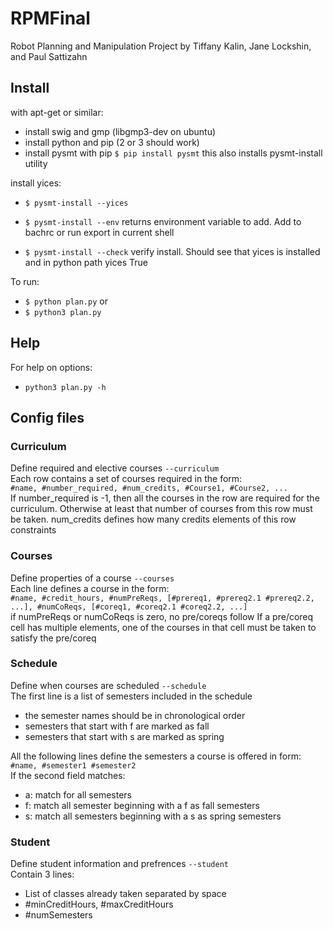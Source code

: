 # RPMFinal
Robot Planning and Manipulation Project
by Tiffany Kalin, Jane Lockshin, and Paul Sattizahn

## Install
with apt-get or similar:
+ install swig and gmp (libgmp3-dev on ubuntu)
+ install python and pip (2 or 3 should work)
+ install pysmt with pip `$ pip install pysmt`
this also installs  pysmt-install utility

install yices:
+ `$ pysmt-install --yices`

+ `$ pysmt-install --env`
returns environment variable to add.
Add to bachrc or run export in current shell

+ `$ pysmt-install --check`
 verify install. Should see that yices is installed and in python path
 yices     True

To run:
+ `$ python plan.py`
       or
+ `$ python3 plan.py`



## Help

For help on options:
+ `python3 plan.py -h`

## Config files

### Curriculum 
Define required and elective courses `--curriculum`   
Each row contains a set of courses required in the form:  
  `#name, #number_required, #num_credits, #Course1, #Course2, ... `  
If number_required is -1, then all the courses in the row are required for
the curriculum. Otherwise at least that number of courses from this row must
be taken.
num_credits defines how many credits elements of this row constraints

### Courses
Define properties of a course `--courses`  
Each line defines a course in the form:  
`#name, #credit_hours, #numPreReqs, [#prereq1, #prereq2.1 #prereq2.2, ...], #numCoReqs, [#coreq1, #coreq2.1 #coreq2.2, ...]`  
if numPreReqs or numCoReqs is zero, no pre/coreqs follow
If a pre/coreq cell has multiple elements, one of the courses in that cell
must be taken to satisfy the pre/coreq

### Schedule
Define when courses are scheduled `--schedule`    
The first line is a list of semesters included in the schedule  
+ the semester names should be in chronological order
+ semesters that start with f are marked as fall
+ semesters that start with s are marked as spring   
 
All the following lines define the semesters a course is offered in form:  
`#name, #semester1 #semester2`  
If the second field matches:  
+ a: match for all semesters
+ f: match all semester beginning with a f as fall semesters
+ s: match all semesters beginning with a s as spring semesters

### Student
Define student information and prefrences `--student`  
Contain 3 lines:  
+ List of classes already taken separated by space  
+ #minCreditHours, #maxCreditHours  
+ #numSemesters  
